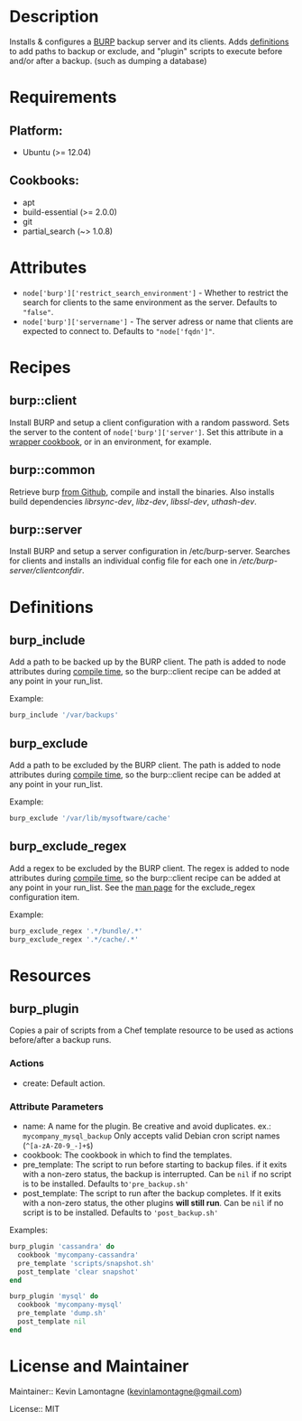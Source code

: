 # Description

Installs & configures a [BURP](http://burp.grke.org/) backup server and
its clients. Adds
[definitions](https://docs.getchef.com/essentials_cookbook_definitions.html) to
add paths to backup or exclude, and "plugin" scripts to execute before and/or
after a backup. (such as dumping a database)


# Requirements

## Platform:

* Ubuntu (>= 12.04)

## Cookbooks:

* apt
* build-essential (>= 2.0.0)
* git
* partial_search (~> 1.0.8)

# Attributes

* `node['burp']['restrict_search_environment']` - Whether to restrict the search for clients to the same environment as the
server. Defaults to `"false"`.
* `node['burp']['servername']` - The server adress or name that clients are expected to connect to. Defaults to `"node['fqdn']"`.

# Recipes

## burp::client

Install BURP and setup a client configuration with a random password.
Sets the server to the content of ```node['burp']['server']```.
Set this attribute in a
[wrapper cookbook](http://www.getchef.com/blog/2013/12/03/doing-wrapper-cookbooks-right/),
or in an environment, for example.

## burp::common

Retrieve burp [from Github](https://github.com/grke/burp), compile and install the binaries.
Also installs build dependencies
*librsync-dev*,
*libz-dev*,
*libssl-dev*,
*uthash-dev*.

## burp::server

Install BURP and setup a server configuration in /etc/burp-server.
Searches for clients and installs an individual config file for each one in
*/etc/burp-server/clientconfdir*.

# Definitions

## burp_include

Add a path to be backed up by the BURP client.
The path is added to node attributes during
[compile time](http://docs.getchef.com/essentials_nodes_chef_run.html),
so the burp::client recipe can be added at any point in your run_list.

Example:

```ruby
burp_include '/var/backups'
```

## burp_exclude

Add a path to be excluded by the BURP client.
The path is added to node attributes during
[compile time](http://docs.getchef.com/essentials_nodes_chef_run.html),
so the burp::client recipe can be added at any point in your run_list.

Example:

```ruby
burp_exclude '/var/lib/mysoftware/cache'
```

## burp_exclude_regex

Add a regex to be excluded by the BURP client.
The regex is added to node attributes during
[compile time](http://docs.getchef.com/essentials_nodes_chef_run.html),
so the burp::client recipe can be added at any point in your run_list.
See the [man page](http://burp.grke.org/docs/manpage.html) for the
exclude_regex configuration item.

Example:

```ruby
burp_exclude_regex '.*/bundle/.*'
burp_exclude_regex '.*/cache/.*'
```

# Resources

## burp_plugin

Copies a pair of scripts from a Chef template resource to be used as actions
before/after a backup runs.

### Actions

- create: Default action.

### Attribute Parameters

- name: A name for the plugin. Be creative and avoid duplicates.
ex.: ```mycompany_mysql_backup```
Only accepts valid Debian cron script names (```^[a-zA-Z0-9_-]+$```)
- cookbook: The cookbook in which to find the templates.
- pre_template: The script to run before starting to backup files. if it exits with a non-zero
status, the backup is interrupted. Can be ```nil``` if no script is to be
installed.
 Defaults to```'pre_backup.sh'```
- post_template: The script to run after the backup completes. If it exits with a non-zero
status, the other plugins **will still run**. Can be ```nil``` if no script is
to be installed. Defaults to ```'post_backup.sh'```

Examples:

```ruby
burp_plugin 'cassandra' do
  cookbook 'mycompany-cassandra'
  pre_template 'scripts/snapshot.sh'
  post_template 'clear snapshot'
end

burp_plugin 'mysql' do
  cookbook 'mycompany-mysql'
  pre_template 'dump.sh'
  post_template nil
end
```

# License and Maintainer

Maintainer:: Kevin Lamontagne (<kevinlamontagne@gmail.com>)

License:: MIT
